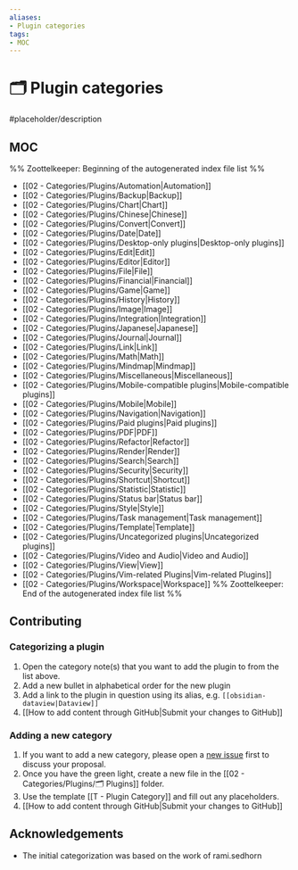 ```yaml
---
aliases:
- Plugin categories
tags: 
- MOC
---
```


# 🗂️ Plugin categories

#placeholder/description 

## MOC

%% Zoottelkeeper: Beginning of the autogenerated index file list  %%
-  [[02 - Categories/Plugins/Automation|Automation]]
-  [[02 - Categories/Plugins/Backup|Backup]]
-  [[02 - Categories/Plugins/Chart|Chart]]
-  [[02 - Categories/Plugins/Chinese|Chinese]]
-  [[02 - Categories/Plugins/Convert|Convert]]
-  [[02 - Categories/Plugins/Date|Date]]
-  [[02 - Categories/Plugins/Desktop-only plugins|Desktop-only plugins]]
-  [[02 - Categories/Plugins/Edit|Edit]]
-  [[02 - Categories/Plugins/Editor|Editor]]
-  [[02 - Categories/Plugins/File|File]]
-  [[02 - Categories/Plugins/Financial|Financial]]
-  [[02 - Categories/Plugins/Game|Game]]
-  [[02 - Categories/Plugins/History|History]]
-  [[02 - Categories/Plugins/Image|Image]]
-  [[02 - Categories/Plugins/Integration|Integration]]
-  [[02 - Categories/Plugins/Japanese|Japanese]]
-  [[02 - Categories/Plugins/Journal|Journal]]
-  [[02 - Categories/Plugins/Link|Link]]
-  [[02 - Categories/Plugins/Math|Math]]
-  [[02 - Categories/Plugins/Mindmap|Mindmap]]
-  [[02 - Categories/Plugins/Miscellaneous|Miscellaneous]]
-  [[02 - Categories/Plugins/Mobile-compatible plugins|Mobile-compatible plugins]]
-  [[02 - Categories/Plugins/Mobile|Mobile]]
-  [[02 - Categories/Plugins/Navigation|Navigation]]
-  [[02 - Categories/Plugins/Paid plugins|Paid plugins]]
-  [[02 - Categories/Plugins/PDF|PDF]]
-  [[02 - Categories/Plugins/Refactor|Refactor]]
-  [[02 - Categories/Plugins/Render|Render]]
-  [[02 - Categories/Plugins/Search|Search]]
-  [[02 - Categories/Plugins/Security|Security]]
-  [[02 - Categories/Plugins/Shortcut|Shortcut]]
-  [[02 - Categories/Plugins/Statistic|Statistic]]
-  [[02 - Categories/Plugins/Status bar|Status bar]]
-  [[02 - Categories/Plugins/Style|Style]]
-  [[02 - Categories/Plugins/Task management|Task management]]
-  [[02 - Categories/Plugins/Template|Template]]
-  [[02 - Categories/Plugins/Uncategorized plugins|Uncategorized plugins]]
-  [[02 - Categories/Plugins/Video and Audio|Video and Audio]]
-  [[02 - Categories/Plugins/View|View]]
-  [[02 - Categories/Plugins/Vim-related Plugins|Vim-related Plugins]]
-  [[02 - Categories/Plugins/Workspace|Workspace]]
%% Zoottelkeeper: End of the autogenerated index file list  %%


## Contributing

### Categorizing a plugin

1. Open the category note(s) that you want to add the plugin to from the list above.
2. Add a new bullet in alphabetical order for the new plugin
3. Add a link to the plugin in question using its alias, e.g. `[[obsidian-dataview|Dataview]]`
4. [[How to add content through GitHub|Submit your changes to GitHub]]

### Adding a new category
1. If you want to add a new category, please open a [new issue]() first to discuss your proposal.
2. Once you have the green light, create a new file in the [[02 - Categories/Plugins/🗂️ Plugins]] folder. 
3. Use the template [[T - Plugin Category]] and fill out any placeholders.
4. [[How to add content through GitHub|Submit your changes to GitHub]]

## Acknowledgements

- The initial categorization was based on the work of rami.sedhorn